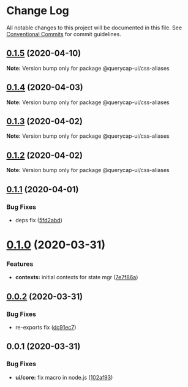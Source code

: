# Change Log

All notable changes to this project will be documented in this file.
See [Conventional Commits](https://conventionalcommits.org) for commit guidelines.

## [0.1.5](https://github.com/querycap/webappkit/compare/@querycap-ui/css-aliases@0.1.4...@querycap-ui/css-aliases@0.1.5) (2020-04-10)

**Note:** Version bump only for package @querycap-ui/css-aliases





## [0.1.4](https://github.com/querycap/webappkit/compare/@querycap-ui/css-aliases@0.1.3...@querycap-ui/css-aliases@0.1.4) (2020-04-03)

**Note:** Version bump only for package @querycap-ui/css-aliases





## [0.1.3](https://github.com/querycap/webappkit/compare/@querycap-ui/css-aliases@0.1.2...@querycap-ui/css-aliases@0.1.3) (2020-04-02)

**Note:** Version bump only for package @querycap-ui/css-aliases





## [0.1.2](https://github.com/querycap/webappkit/compare/@querycap-ui/css-aliases@0.1.1...@querycap-ui/css-aliases@0.1.2) (2020-04-02)

**Note:** Version bump only for package @querycap-ui/css-aliases





## [0.1.1](https://github.com/querycap/webappkit/compare/@querycap-ui/css-aliases@0.1.0...@querycap-ui/css-aliases@0.1.1) (2020-04-01)


### Bug Fixes

* deps fix ([5fd2abd](https://github.com/querycap/webappkit/commit/5fd2abd84d2482c5c9aa356655fb85483690926f))





# [0.1.0](https://github.com/querycap/webappkit/compare/@querycap-ui/css-aliases@0.0.2...@querycap-ui/css-aliases@0.1.0) (2020-03-31)


### Features

* **contexts:** initial contexts for state mgr ([7e7f86a](https://github.com/querycap/webappkit/commit/7e7f86a7ec61375cb8f3d618468d0772305c9a48))





## [0.0.2](https://github.com/querycap/webappkit/compare/@querycap-ui/css-aliases@0.0.1...@querycap-ui/css-aliases@0.0.2) (2020-03-31)


### Bug Fixes

* re-exports fix ([dc91ec7](https://github.com/querycap/webappkit/commit/dc91ec7983130355667eca8ce24c6dc5b0c4619e))





## 0.0.1 (2020-03-31)


### Bug Fixes

* **ui/core:** fix macro in node.js ([102af93](https://github.com/querycap/webappkit/commit/102af9372adae55c61f45221c1096658147f7e22))
